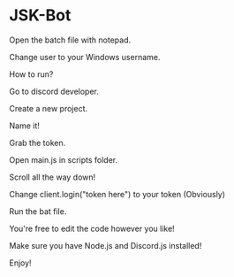 # JSK-Bot

Open the batch file with notepad.

Change user to your Windows username.

How to run?

Go to discord developer.

Create a new project.

Name it!

Grab the token.

Open main.js in scripts folder.

Scroll all the way down!

Change client.login("token here") to your token (Obviously)

Run the bat file.
 
You're free to edit the code however you like!

Make sure you have Node.js and Discord.js installed!

Enjoy!
